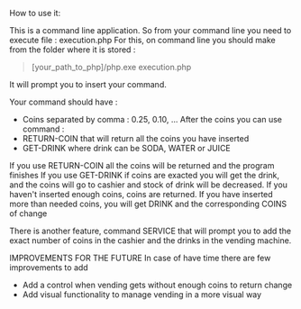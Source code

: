 How to use it:

This is a command line application. So from your command line you need to execute file : execution.php
For this, on command line you should make from the folder where it is stored : 
> [your_path_to_php]/php.exe execution.php

It will prompt you to insert your command.

Your command should have :
- Coins separated by comma : 0.25, 0.10, ...
After the coins you can use command :
- RETURN-COIN that will return all the coins you have inserted
- GET-DRINK where drink can be SODA, WATER or JUICE

If you use RETURN-COIN all the coins will be returned and the program finishes
If you use GET-DRINK if coins are exacted you will get the drink, and the coins will go to cashier and stock of drink will be decreased.
If you haven't inserted enough coins, coins are returned.
If you have inserted more than needed coins, you will get DRINK and the corresponding COINS of change

There is another feature, command SERVICE that will prompt you to add the exact number of coins in the cashier and the drinks in the vending machine.

IMPROVEMENTS FOR THE FUTURE 
In case of have time there are few improvements to add
- Add a control when vending gets without enough coins to return change
- Add visual functionality to manage vending in a more visual way
